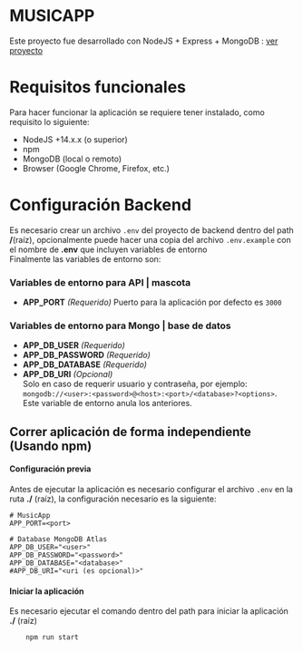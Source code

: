 # MUSICAPP
Este proyecto fue desarrollado con NodeJS + Express + MongoDB : [ver proyecto](https://app-musicapp.herokuapp.com)

# Requisitos funcionales
Para hacer funcionar la aplicación se requiere tener instalado, como requisito lo siguiente:
* NodeJS +14.x.x (o superior)
* npm
* MongoDB (local o remoto)
* Browser (Google Chrome, Firefox, etc.)
 
# Configuración Backend
Es necesario crear un archivo `.env` del proyecto de backend dentro del path **/**(raíz), opcionalmente puede hacer una copia del archivo `.env.example` con el nombre de **.env** que incluyen variables de entorno <br> 
Finalmente las variables de entorno son: 
### Variables de entorno para API | mascota
*  **APP_PORT** *(Requerido)* Puerto para la aplicación por defecto es `3000`

### Variables de entorno para Mongo | base de datos
*  **APP_DB_USER** *(Requerido)*  
*  **APP_DB_PASSWORD** *(Requerido)* 
*  **APP_DB_DATABASE** *(Requerido)*
*  **APP_DB_URI** *(Opcional)* <br/> Solo en caso de requerir usuario y contraseña, por ejemplo: `mongodb://<user>:<password>@<host>:<port>/<database>?<options>`. Este variable de entorno anula los anteriores.

## Correr aplicación de forma independiente (Usando npm)
#### Configuración previa
Antes de ejecutar la aplicación es necesario configurar el archivo `.env` en la ruta **./** (raíz), la configuración necesario es la siguiente:
```text
# MusicApp
APP_PORT=<port>

# Database MongoDB Atlas
APP_DB_USER="<user>"
APP_DB_PASSWORD="<password>"
APP_DB_DATABASE="<database>"
#APP_DB_URI="<uri (es opcional)>"
```

#### Iniciar la aplicación
Es necesario ejecutar el comando  dentro del path para iniciar la aplicación **./** (raíz)
```shell
    npm run start
```
